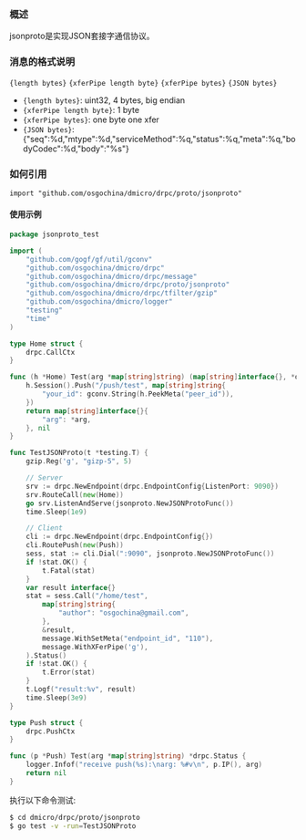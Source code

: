 ### 概述

jsonproto是实现JSON套接字通信协议。

### 消息的格式说明

`{length bytes}` `{xferPipe length byte}` `{xferPipe bytes}` `{JSON bytes}`

- `{length bytes}`: uint32, 4 bytes, big endian
- `{xferPipe length byte}`: 1 byte
- `{xferPipe bytes}`: one byte one xfer
- `{JSON bytes}`: {"seq":%d,"mtype":%d,"serviceMethod":%q,"status":%q,"meta":%q,"bodyCodec":%d,"body":"%s"}

### 如何引用

`import "github.com/osgochina/dmicro/drpc/proto/jsonproto"`

#### 使用示例

```go
package jsonproto_test

import (
	"github.com/gogf/gf/util/gconv"
	"github.com/osgochina/dmicro/drpc"
	"github.com/osgochina/dmicro/drpc/message"
	"github.com/osgochina/dmicro/drpc/proto/jsonproto"
	"github.com/osgochina/dmicro/drpc/tfilter/gzip"
	"github.com/osgochina/dmicro/logger"
	"testing"
	"time"
)

type Home struct {
	drpc.CallCtx
}

func (h *Home) Test(arg *map[string]string) (map[string]interface{}, *drpc.Status) {
	h.Session().Push("/push/test", map[string]string{
		"your_id": gconv.String(h.PeekMeta("peer_id")),
	})
	return map[string]interface{}{
		"arg": *arg,
	}, nil
}

func TestJSONProto(t *testing.T) {
	gzip.Reg('g', "gizp-5", 5)

	// Server
	srv := drpc.NewEndpoint(drpc.EndpointConfig{ListenPort: 9090})
	srv.RouteCall(new(Home))
	go srv.ListenAndServe(jsonproto.NewJSONProtoFunc())
	time.Sleep(1e9)

	// Client
	cli := drpc.NewEndpoint(drpc.EndpointConfig{})
	cli.RoutePush(new(Push))
	sess, stat := cli.Dial(":9090", jsonproto.NewJSONProtoFunc())
	if !stat.OK() {
		t.Fatal(stat)
	}
	var result interface{}
	stat = sess.Call("/home/test",
		map[string]string{
			"author": "osgochina@gmail.com",
		},
		&result,
		message.WithSetMeta("endpoint_id", "110"),
		message.WithXFerPipe('g'),
	).Status()
	if !stat.OK() {
		t.Error(stat)
	}
	t.Logf("result:%v", result)
	time.Sleep(3e9)
}

type Push struct {
	drpc.PushCtx
}

func (p *Push) Test(arg *map[string]string) *drpc.Status {
	logger.Infof("receive push(%s):\narg: %#v\n", p.IP(), arg)
	return nil
}


```

执行以下命令测试:

```sh
$ cd dmicro/drpc/proto/jsonproto
$ go test -v -run=TestJSONProto
```
